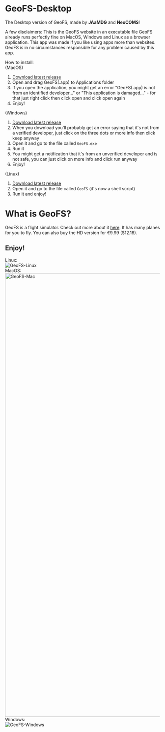 # GeoFS-Desktop
The Desktop version of GeoFS, made by **JAaMDG** and **NeoCOMS**!<br>

A few disclaimers:
This is the GeoFS website in an executable file
GeoFS already runs perfectly fine on MacOS, Windows and Linux as a browser application. This app was made if you like using apps more than websites.
GeoFS is in no circumstances responsible for any problem caused by this app.

How to install:<br>
(MacOS)
1. <a href="https://github.com/Jminding/GeoFS-Desktop/releases/latest/download/GeoFS.dmg">Download latest release</a>
2. Open and drag GeoFS(.app) to Applications folder
3. If you open the application, you might get an error "GeoFS(.app) is not from an identified developer..." or "This application is damaged..." - for that just right click then click open and click open again
4. Enjoy!

(Windows)
1. <a href="https://github.com/Jminding/GeoFS-Desktop/releases/latest/download/GeoFS-win32-x64.zip">Download latest release</a>
2. When you download you'll probably get an error saying that it's not from a verified developer, just click on the three dots or more info then click keep anyway
3. Open it and go to the file called `GeoFS.exe`
4. Run it
5. You might get a notification that it's from an unverified developer and is not safe, you can just click on more info and click run anyway
6. Enjoy!

(Linux)
1. <a href="https://github.com/Jminding/GeoFS-Desktop/releases/latest/download/GeoFS-linux-x64.zip">Download latest release</a>
2. Open it and go to the file called `GeoFS` (it's now a shell script)
5. Run it and enjoy!

# What is GeoFS?
GeoFS is a flight simulator.  Check out more about it [here](https://geo-fs.com).
It has many planes for you to fly.  You can also buy the HD version for €9.99 ($12.18).

## Enjoy!
Linux:<br>
![GeoFS-Linux](https://user-images.githubusercontent.com/69938575/120089738-0cc40880-c0cb-11eb-8858-84db93b55766.png)<br>
MacOS:<br>
<img width="1440" alt="GeoFS-Mac" src="https://user-images.githubusercontent.com/69938575/120089739-0cc40880-c0cb-11eb-8dff-4b78000cdffb.png"><br>
Windows:<br>
![GeoFS-Windows](https://user-images.githubusercontent.com/69938575/120089740-0df53580-c0cb-11eb-83bf-b657d84366cd.png)

